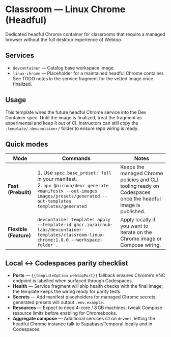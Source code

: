 # Classroom — Linux Chrome (Headful)

Dedicated headful Chrome container for classrooms that require a managed browser without the full desktop experience of Webtop.

## Services

- `devcontainer` — Catalog base workspace image.
- `linux-chrome` — Placeholder for a maintained headful Chrome container. See TODO notes in the service fragment for the vetted image once finalized.

## Usage

This template wires the future headful Chrome service into the Dev Container spec. Until the image is finalized, treat the fragment as experimental and keep it out of CI. Instructors can still copy the `.template/.devcontainer/` folder to ensure repo wiring is ready.

## Quick modes

| Mode | Commands | Notes |
| --- | --- | --- |
| **Fast (Prebuilt)** | 1. Use `spec.base_preset: full` in your manifest.<br>2. `npx @airnub/devc generate <manifest> --out-images images/presets/generated --out-templates templates/generated` | Keeps the managed Chrome policies and CLI tooling ready on Codespaces once the headful image is published. |
| **Flexible (Feature)** | `devcontainer templates apply --template-id ghcr.io/airnub-labs/devcontainer-templates/classroom-linux-chrome:1.0.0 --workspace-folder .` | Apply locally if you want to iterate on the Chrome image or Compose wiring. |

## Local ↔ Codespaces parity checklist

- **Ports** — `{{templateOption.webtopPort}}` fallback ensures Chrome’s VNC endpoint is labelled when surfaced through Codespaces.
- **Health** — Service fragment will ship health checks with the final image; the template keeps the wiring ready for parity tests.
- **Secrets** — Add manifest placeholders for managed Chrome secrets; generated presets will output `.env.example`.
- **Resources** — Expect to need 4-core / 8 GB machines; tweak Compose resource limits before enabling for Chromebooks.
- **Aggregate compose** — Additional services sit on `devnet`, letting the headful Chrome instance talk to Supabase/Temporal locally and in Codespaces.
